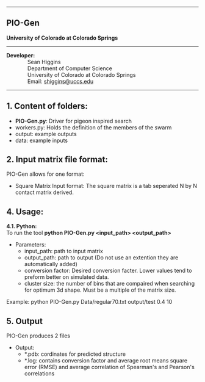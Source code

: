 ------------------------------------------------------------------------------------------------------------------------------------
PIO-Gen
------------------------------------------------------------------------------------------------------------------------------------


**University of Colorado at Colorado Springs**

----------------------------------------------------------------------

**Developer:** <br />
		 &nbsp;&nbsp;&nbsp;&nbsp;&nbsp;&nbsp;&nbsp;&nbsp;&nbsp;&nbsp;&nbsp;&nbsp;&nbsp;&nbsp;Sean Higgins <br />
		 &nbsp;&nbsp;&nbsp;&nbsp;&nbsp;&nbsp;&nbsp;&nbsp;&nbsp;&nbsp;&nbsp;&nbsp;&nbsp;&nbsp;Department of Computer Science <br />
		 &nbsp;&nbsp;&nbsp;&nbsp;&nbsp;&nbsp;&nbsp;&nbsp;&nbsp;&nbsp;&nbsp;&nbsp;&nbsp;&nbsp;University of Colorado at Colorado Springs <br />
		 &nbsp;&nbsp;&nbsp;&nbsp;&nbsp;&nbsp;&nbsp;&nbsp;&nbsp;&nbsp;&nbsp;&nbsp;&nbsp;&nbsp;Email: shiggins@uccs.edu

	 
--------------------------------------------------------------------	

**1.	Content of folders:**
-----------------------------------------------------------	
* **PIO-Gen.py**: Driver for pigeon inspired search
* workers.py: Holds the definition of the members of the swarm 
* output: example outputs
* data: example inputs


**2.	Input matrix file format:**
-----------------------------------------------------------
PIO-Gen allows for one format:
* Square Matrix Input format: The square matrix is a tab seperated N by N contact matrix derived.


**4.	Usage:**
-----------------------------------------------------------
**4.1. 	Python:** <br />
To run the tool 	 **python PIO-Gen.py <input_path> <output_path> <conversion factor> <cluster size>** 

- Parameters:
	+ input_path: path to input matrix
	+ output_path: path to output (Do not use an extention they are automatically added)
	+ conversion factor: Desired conversion facter. Lower values tend to preform better on simulated data.
	+ cluster size: the number of bins that are compaired when searching for optimum 3d shape. Must be a multiple of the matrix size.

Example:
python PIO-Gen.py Data/regular70.txt output/test 0.4 10

**5.	Output**
-----------------------------------------------------------
PIO-Gen produces 2  files

- Output:
	+ *.pdb: cordinates for predicted structure
	+ *.log: contains conversion factor and average root means square error (RMSE) and average correlation of Spearman's and Pearson's correlations

